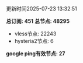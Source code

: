 更新时间2025-07-23 13:32:51

**总订阅: 451**
**总节点: 48295**
- vless节点: 22243
- hysteria2节点: 6

**google ping有效节点: 27**
